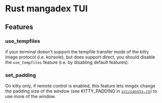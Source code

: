 # Rust mangadex TUI

## Features

### use\_tempfiles

if your terminal doesn't support the tempfile transfer mode of the kitty image protocol (i.e. konsole), but does support direct, you should disable the `use_tempfiles` feature (i.e. by disabling default features).

### set\_padding

On kitty only, if remote control is enabled, this feature lets mngdx change the padding size of the window (see KITTY\_PADDING in [`src/consts.rs`](src/consts.rs)) to use more of the window.
